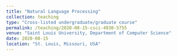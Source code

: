 ```yaml
---
title: "Natural Language Processing"
collection: teaching
type: "Cross-listed undergraduate/graduate course"
permalink: /teaching/2020-08-15-csci-4930-5755
venue: "Saint Louis University, Department of Computer Science"
date: 2020-08-15
location: "St. Louis, Missouri, USA"
---
```


